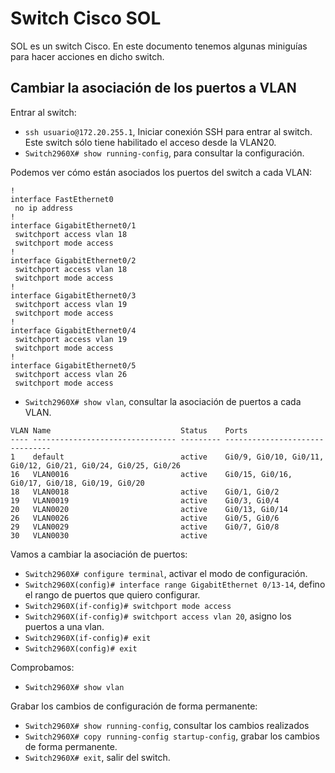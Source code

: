 
# Switch Cisco SOL

SOL es un switch Cisco. En este documento tenemos algunas miniguías para hacer
acciones en dicho switch.

## Cambiar la asociación de los puertos a VLAN

Entrar al switch:
* `ssh usuario@172.20.255.1`, Iniciar conexión SSH para entrar al switch.
  Este switch sólo tiene habilitado el acceso desde la VLAN20.
* `Switch2960X# show running-config`, para consultar la configuración.

Podemos ver cómo están asociados los puertos del switch a cada VLAN:

```
!
interface FastEthernet0
 no ip address
!
interface GigabitEthernet0/1
 switchport access vlan 18
 switchport mode access
!
interface GigabitEthernet0/2
 switchport access vlan 18
 switchport mode access
!
interface GigabitEthernet0/3
 switchport access vlan 19
 switchport mode access
!         
interface GigabitEthernet0/4
 switchport access vlan 19
 switchport mode access
!         
interface GigabitEthernet0/5
 switchport access vlan 26
 switchport mode access
```

* `Switch2960X# show vlan`, consultar la asociación de puertos a cada VLAN.

```
VLAN Name                             Status    Ports
---- -------------------------------- --------- -------------------------------
1    default                          active    Gi0/9, Gi0/10, Gi0/11, Gi0/12, Gi0/21, Gi0/24, Gi0/25, Gi0/26
16   VLAN0016                         active    Gi0/15, Gi0/16, Gi0/17, Gi0/18, Gi0/19, Gi0/20
18   VLAN0018                         active    Gi0/1, Gi0/2
19   VLAN0019                         active    Gi0/3, Gi0/4
20   VLAN0020                         active    Gi0/13, Gi0/14
26   VLAN0026                         active    Gi0/5, Gi0/6
29   VLAN0029                         active    Gi0/7, Gi0/8
30   VLAN0030                         active    
```

Vamos a cambiar la asociación de puertos:

* `Switch2960X# configure terminal`, activar el modo de configuración.
* `Switch2960X(config)# interface range GigabitEthernet 0/13-14`, defino el rango de puertos que quiero configurar.
* `Switch2960X(if-config)# switchport mode access`
* `Switch2960X(if-config)# switchport access vlan 20`, asigno los puertos a una vlan.
* `Switch2960X(if-config)# exit`
* `Switch2960X(config)# exit`

Comprobamos:
* `Switch2960X# show vlan`

Grabar los cambios de configuración de forma permanente:
* `Switch2960X# show running-config`, consultar los cambios realizados
* `Switch2960X# copy running-config startup-config`, grabar los cambios de forma permanente.
* `Switch2960X# exit`, salir del switch.

